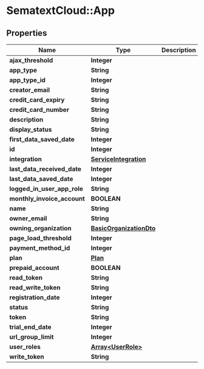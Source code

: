 # SematextCloud::App

## Properties
| Name                        | Type                                                | Description | Notes      |
| --------------------------- | --------------------------------------------------- | ----------- | ---------- |
| **ajax_threshold**          | **Integer**                                         |             | [optional] |
| **app_type**                | **String**                                          |             | [optional] |
| **app_type_id**             | **Integer**                                         |             | [optional] |
| **creator_email**           | **String**                                          |             | [optional] |
| **credit_card_expiry**      | **String**                                          |             | [optional] |
| **credit_card_number**      | **String**                                          |             | [optional] |
| **description**             | **String**                                          |             | [optional] |
| **display_status**          | **String**                                          |             | [optional] |
| **first_data_saved_date**   | **Integer**                                         |             | [optional] |
| **id**                      | **Integer**                                         |             | [optional] |
| **integration**             | [**ServiceIntegration**](ServiceIntegration.md)     |             | [optional] |
| **last_data_received_date** | **Integer**                                         |             | [optional] |
| **last_data_saved_date**    | **Integer**                                         |             | [optional] |
| **logged_in_user_app_role** | **String**                                          |             | [optional] |
| **monthly_invoice_account** | **BOOLEAN**                                         |             | [optional] |
| **name**                    | **String**                                          |             | [optional] |
| **owner_email**             | **String**                                          |             | [optional] |
| **owning_organization**     | [**BasicOrganizationDto**](BasicOrganizationDto.md) |             | [optional] |
| **page_load_threshold**     | **Integer**                                         |             | [optional] |
| **payment_method_id**       | **Integer**                                         |             | [optional] |
| **plan**                    | [**Plan**](Plan.md)                                 |             | [optional] |
| **prepaid_account**         | **BOOLEAN**                                         |             | [optional] |
| **read_token**              | **String**                                          |             | [optional] |
| **read_write_token**        | **String**                                          |             | [optional] |
| **registration_date**       | **Integer**                                         |             | [optional] |
| **status**                  | **String**                                          |             | [optional] |
| **token**                   | **String**                                          |             | [optional] |
| **trial_end_date**          | **Integer**                                         |             | [optional] |
| **url_group_limit**         | **Integer**                                         |             | [optional] |
| **user_roles**              | [**Array&lt;UserRole&gt;**](UserRole.md)            |             | [optional] |
| **write_token**             | **String**                                          |             | [optional] |
